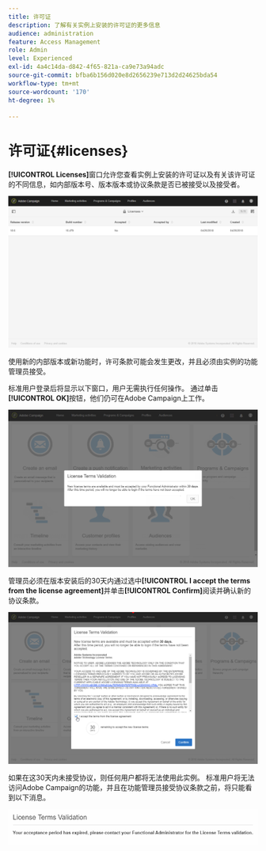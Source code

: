 ```yaml
---
title: 许可证
description: 了解有关实例上安装的许可证的更多信息
audience: administration
feature: Access Management
role: Admin
level: Experienced
exl-id: 4a4c14da-d842-4f65-821a-ca9e73a94adc
source-git-commit: bfba6b156d020e8d2656239e713d2d24625bda54
workflow-type: tm+mt
source-wordcount: '170'
ht-degree: 1%

---
```


# 许可证{#licenses}

**[!UICONTROL Licenses]**&#x200B;窗口允许您查看实例上安装的许可证以及有关该许可证的不同信息，如内部版本号、版本版本或协议条款是否已被接受以及接受者。

![](assets/license_1.png)

使用新的内部版本或新功能时，许可条款可能会发生更改，并且必须由实例的功能管理员接受。

标准用户登录后将显示以下窗口，用户无需执行任何操作。 通过单击&#x200B;**[!UICONTROL OK]**&#x200B;按钮，他们仍可在Adobe Campaign上工作。

![](assets/license_2.png)

管理员必须在版本安装后的30天内通过选中&#x200B;**[!UICONTROL I accept the terms from the license agreement]**&#x200B;并单击&#x200B;**[!UICONTROL Confirm]**&#x200B;阅读并确认新的协议条款。

![](assets/license_3.png)

如果在这30天内未接受协议，则任何用户都将无法使用此实例。 标准用户将无法访问Adobe Campaign的功能，并且在功能管理员接受协议条款之前，将只能看到以下消息。

![](assets/license_4.png)

